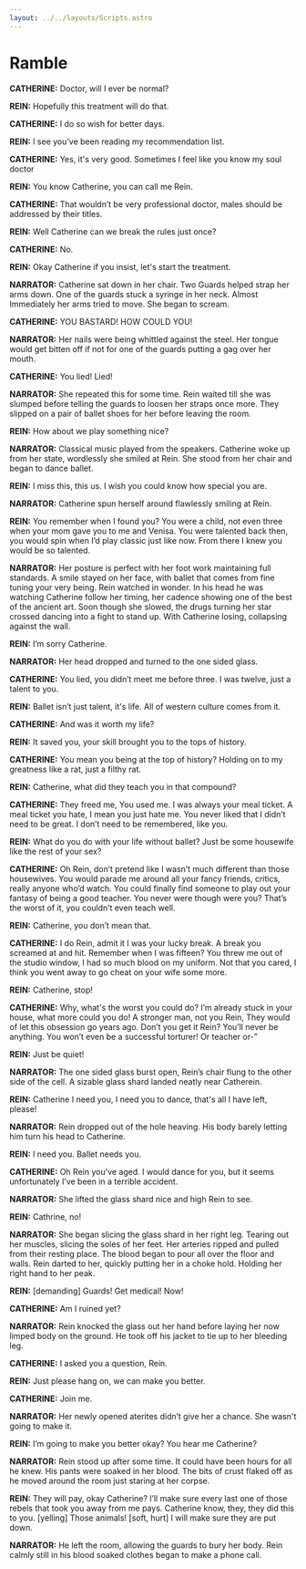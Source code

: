 ```yaml
---
layout: ../../layouts/Scripts.astro
---
```


# Ramble

**CATHERINE:**
Doctor, will I ever be normal?

**REIN:**
Hopefully this treatment will do that.

**CATHERINE:**
I do so wish for better days.

**REIN:**
I see you’ve been reading my recommendation list.

**CATHERINE:**
Yes, it's very good. Sometimes I feel like you know my soul doctor

**REIN:**
You know Catherine, you can call me Rein. 

**CATHERINE:**
That wouldn’t be very professional doctor, males should be addressed by their titles.  

**REIN:**
Well Catherine can we break the rules just once? 

**CATHERINE:**
No. 

**REIN:**
Okay Catherine if you insist, let's start the treatment. 

**NARRATOR:**
Catherine sat down in her chair. Two Guards helped strap her arms down. One of the guards stuck a syringe in her neck. Almost Immediately her arms tried to move. She began to scream. 

**CATHERINE:**
YOU BASTARD! HOW COULD YOU! 

**NARRATOR:**
Her nails were being whittled against the steel. Her tongue would get bitten off if not for one of the guards putting a gag over her mouth. 

**CATHERINE:**
You lied! Lied! 

**NARRATOR:**
She repeated this for some time. Rein waited till she was slumped before telling the guards to loosen her straps once more. They slipped on a pair of ballet shoes for her before leaving the room. 

**REIN:**
How about we play something nice?

**NARRATOR:**
Classical music played from the speakers. Catherine woke up from her state, wordlessly she smiled at Rein. She stood from her chair and began to dance ballet. 

**REIN:**
I miss this, this us. I wish you could know how special you are.

**NARRATOR:**
Catherine spun herself around flawlessly smiling at Rein.  

**REIN:**
You remember when I found you? You were a child, not even three when your mom gave you to me and Venisa. You were talented back then, you would spin when I’d play classic just like now. From there I knew you would be so talented.

**NARRATOR:**
Her posture is perfect with her foot work maintaining full standards. A smile stayed on her face, with ballet that comes from fine tuning your very being. Rein watched in wonder. In his head he was watching Catherine follow her timing, her cadence showing one of the best of the ancient art. Soon though she slowed, the drugs turning her star crossed dancing into a fight to stand up. With Catherine losing, collapsing against the wall. 

**REIN:**
I’m sorry Catherine. 

**NARRATOR:**
Her head dropped and turned to the one sided glass. 

**CATHERINE:**
You lied, you didn’t meet me before three. I was twelve, just a talent to you.

**REIN:**
Ballet isn’t just talent, it's life. All of western culture comes from it.

**CATHERINE:**
And was it worth my life? 

**REIN:**
It saved you, your skill brought you to the tops of history.

**CATHERINE:**
You mean you being at the top of history? Holding on to my greatness like a rat, just a filthy rat.

**REIN:**
Catherine, what did they teach you in that compound? 

**CATHERINE:**
They freed me, You used me. I was always your meal ticket. A meal ticket you hate, I mean you just hate me. You never liked that I didn’t need to be great. I don’t need to be remembered, like you.

**REIN:**
What do you do with your life without ballet? Just be some housewife like the rest of your sex?

**CATHERINE:**
Oh Rein, don’t pretend like I wasn’t much different than those housewives. You would parade me around all your fancy friends, critics, really anyone who’d watch. You could finally find someone to play out your fantasy of being a good teacher. You never were though were you? That’s the worst of it, you couldn’t even teach well. 

**REIN:**
Catherine, you don’t mean that.

**CATHERINE:**
I do Rein, admit it I was your lucky break. A break you screamed at and hit. Remember when I was fifteen? You threw me out of the studio window, I had so much blood on my uniform. Not that you cared, I think you went away to go cheat on your wife some more.

**REIN:**
Catherine, stop! 

**CATHERINE:**
Why, what's the worst you could do? I’m already stuck in your house, what more could you do! A stronger man, not you Rein, They would of let this obsession go years ago. Don’t you get it Rein? You’ll never be anything. You won’t even be a successful torturer! Or teacher or-” 

**REIN:**
Just be quiet!

**NARRATOR:**
The one sided glass burst open, Rein’s chair flung to the other side of the cell. A sizable glass shard landed neatly near Catherein. 

**REIN:**
Catherine I need you, I need you to dance, that's all I have left, please!

**NARRATOR:**
Rein dropped out of the hole heaving. His body barely letting him turn his head to Catherine. 

**REIN:**
I need you. Ballet needs you. 

**CATHERINE:**
Oh Rein you’ve aged. I would dance for you, but it seems unfortunately I’ve been in a terrible accident. 

**NARRATOR:**
She lifted the glass shard nice and high Rein to see. 

**REIN:**
Cathrine, no!

**NARRATOR:**
She began slicing the glass shard in her right leg. Tearing out her muscles, slicing the soles of her feet. Her arteries ripped and pulled from their resting place. The blood began to pour all over the floor and walls. Rein darted to her, quickly putting her in a choke hold. Holding her right hand to her peak. 


**REIN:**
[demanding]
Guards! Get medical! Now!

**CATHERINE:**
Am I ruined yet? 

**NARRATOR:**
Rein knocked the glass out her hand before laying her now limped body on the ground. He took off his jacket to tie up to her bleeding leg. 

**CATHERINE:**
I asked you a question, Rein. 

**REIN:**
Just please hang on, we can make you better. 

**CATHERINE:**
Join me. 

**NARRATOR:**
Her newly opened aterites didn’t give her a chance. She wasn't going to make it.

**REIN:**
I’m going to make you better okay? You hear me Catherine? 

**NARRATOR:**
Rein stood up after some time. It could have been hours for all he knew. His pants were soaked in her blood. The bits of crust flaked off as he moved around the room just staring at her corpse. 

**REIN:**
They will pay, okay Catherine? I’ll make sure every last one of those rebels that took you away from me pays. Catherine know, they, they did this to you. [yelling] Those animals! [soft, hurt] I will make sure they are put down. 

**NARRATOR:**
He left the room, allowing the guards to bury her body. Rein calmly still in his blood soaked clothes began to make a phone call. 